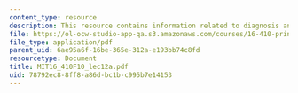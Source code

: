 ```yaml
---
content_type: resource
description: This resource contains information related to diagnosis and mode estimation.
file: https://ol-ocw-studio-app-qa.s3.amazonaws.com/courses/16-410-principles-of-autonomy-and-decision-making-fall-2010/78792ec88ff8a86dbc1bc995b7e14153_MIT16_410F10_lec12a.pdf
file_type: application/pdf
parent_uid: 6ae95a6f-16be-365e-312a-e193bb74c8fd
resourcetype: Document
title: MIT16_410F10_lec12a.pdf
uid: 78792ec8-8ff8-a86d-bc1b-c995b7e14153
---
```

